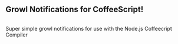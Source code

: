 <h2>Growl Notifications for CoffeeScript!</h2>

<img src="http://f.cl.ly/items/2t1H2r0i0u3x0k2Z1E2v/Screen%20shot%202011-07-19%20at%201.34.40%20AM.png" alt="" />

<p>Super simple growl notifications for use with the Node.js Coffeecript Compiler</p>